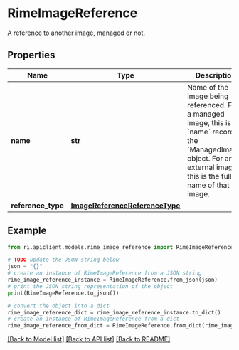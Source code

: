 # RimeImageReference

A reference to another image, managed or not.

## Properties

Name | Type | Description | Notes
------------ | ------------- | ------------- | -------------
**name** | **str** | Name of the image being referenced. For a managed image, this is the &#x60;name&#x60; record of the &#x60;ManagedImage&#x60; object. For an external image, this is the full name of that image. | [optional] 
**reference_type** | [**ImageReferenceReferenceType**](ImageReferenceReferenceType.md) |  | [optional] 

## Example

```python
from ri.apiclient.models.rime_image_reference import RimeImageReference

# TODO update the JSON string below
json = "{}"
# create an instance of RimeImageReference from a JSON string
rime_image_reference_instance = RimeImageReference.from_json(json)
# print the JSON string representation of the object
print(RimeImageReference.to_json())

# convert the object into a dict
rime_image_reference_dict = rime_image_reference_instance.to_dict()
# create an instance of RimeImageReference from a dict
rime_image_reference_from_dict = RimeImageReference.from_dict(rime_image_reference_dict)
```
[[Back to Model list]](../README.md#documentation-for-models) [[Back to API list]](../README.md#documentation-for-api-endpoints) [[Back to README]](../README.md)

